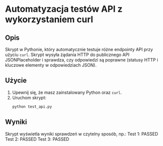 # Automatyzacja testów API z wykorzystaniem curl

## Opis
Skrypt w Pythonie, który automatycznie testuje różne endpointy API przy użyciu `curl`. Skrypt wysyła żądania HTTP do publicznego API JSONPlaceholder i sprawdza, czy odpowiedzi są poprawne (statusy HTTP i kluczowe elementy w odpowiedziach JSON).

## Użycie
1. Upewnij się, że masz zainstalowany Python oraz `curl`.
2. Uruchom skrypt:
    ```sh
    python test_api.py
    ```

## Wyniki
Skrypt wyświetla wyniki sprawdzeń w czytelny sposób, np.:
Test 1: PASSED
Test 2: PASSED
Test 3: PASSED